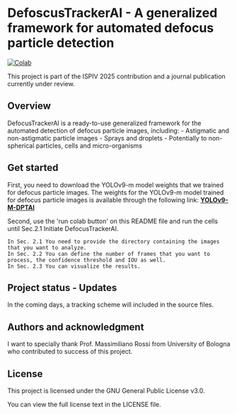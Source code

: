 # DefoscusTrackerAI - A generalized framework for automated defocus particle detection

[![Colab](https://colab.research.google.com/assets/colab-badge.svg)](https://colab.research.google.com/github/gnclctnh/defocustrackerAI-notebooks/blob/main/DefocusTrackerAI_Ready2Use.ipynb)

This project is part of the ISPIV 2025 contribution and a journal publication currently under review.

## Overview

DefocusTrackerAI is a ready-to-use generalized framework for the automated detection of defocus particle images, including:
    - Astigmatic and non-astigmatic particle images
    - Sprays and droplets
    - Potentially to non-spherical particles, cells and micro-organisms

## Get started 

First, you need to download the YOLOv9-m model weights that we trained for defocus particle images. The weights for the YOLOv9-m model trained for defocus particle images is available through the following link: 
    [**YOLOv9-M-DPTAI**](https://scholar.tecnico.ulisboa.pt/records/AwQ5NDVtf9LiHl1SCDlXQfQtqS4e6Umo7-CQ)

Second, use the 'run colab button' on this README file and run the cells until Sec.2.1 Initiate DefocusTrackerAI. 

    In Sec. 2.1 You need to provide the directory containing the images that you want to analyze.
    In Sec. 2.2 You can define the number of frames that you want to process, the confidence threshold and IOU as well.
    In Sec. 2.3 You can visualize the results.

## Project status - Updates

In the coming days, a tracking scheme will included in the source files. 

## Authors and acknowledgment
I want to specially thank Prof. Massimiliano Rossi from University of Bologna who contributed to success of this project. 

## License

This project is licensed under the GNU General Public License v3.0.

You can view the full license text in the LICENSE file.



